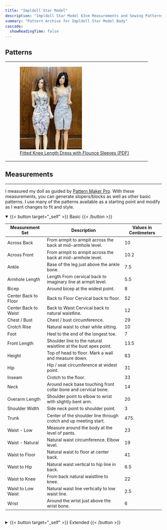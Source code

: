 ```yaml
---
title: "Impldoll Star Model"
description: "Impldoll Star Model 63cm Measurements and Sewing Patterns"
summary: "Pattern Archive for Impldoll Star Model Body"
cascade:
  showReadingTime: false
---
```


## Patterns
|   |   |
|---|---|
| <figure><img src="impldollstarmodel.jpeg" alt="doll with dress" width="200"><figcaption><a href="impldoll-fitted-dress.pdf" target="_blank">Fitted Knee Length Dress with Flounce Sleeves (PDF)</a></figcaption></figure> |

## Measurements

---

I measured my doll as guided by [Pattern Maker Pro](https://patternmakerpro.com/manual/taking-measurements/measuring-a-model). With these measurements, you can generate slopers/blocks as well as other basic patterns. I use many of the patterns available as a starting point and modify as I want changes to fit and style.

<details open>
<summary>{{< button target="_self" >}}
Basic
{{< /button >}}</summary>

| Measurement Set | Description | Values in Centimeters |
| ----- | --- | --- |
|Across Back|From armpit to armpit across the back at mid-armhole level.|10|
|Across Front|From armpit to armpit across the back at mid-armhole level.|10.2|
|Ankle|Base of the leg just above the ankle bone.|7.5|
|Armhole Length|Length From cervical back to imaginary line at armpit level.|5.5|
|Bicep|Around bicep at the widest point.|8|
|Center Back to Floor|Back to Floor Cervical back to floor.|52|
|Center Back to Waist|Back to Waist Cervical back to natural waistline.|12|
|Chest / Bust|Chest / bust circumference.|29|
|Crotch Rise|Natural waist to chair while sitting.|10|
|Foot|Heel to the end of the longest toe.|7|
|Front Length|Shoulder line to the natural waistline at the bust apex point.|13.5|
|Height|Top of head to floor. Mark a wall and measure down.|63|
|Hip|Hip / seat circumference at widest point.|31|
|Inseam|Crotch to the floor.|33|
|Neck|Around neck base touching front collar bone and cervical bone.|14|
|Overarm Length|Shoulder point to elbow to wrist with slightly bent arm.|20|
|Shoulder Width|Side neck point to shoulder point.|3|
|Trunk|Center of the shoulder line through crotch and up meeting start.|475.|
|Waist - Low|Measure around the body at the level of pants.|23|
|Waist - Natural|Natural waist circumference. Elbow level.|19|
|Waist to Floor|Natural waist to floor at center back.|41|
|Waist to Hip|Natural waist vertical to hip line in back.|6.5|
|Waist to Knee|From back natural waistline to knee.|22|
|Waist to Low Waist|Natural waist line vertically to low waist line.|2.5|
|Wrist|Around the wrist just above the wrist bone.|6|

</details>
<br>

<details>
<summary>{{< button target="_self" >}}
Extended
{{< /button >}}</summary>

| Measurement Set | Description | Values in Centimeters |
| ----- | --- | --- |
|Blade Apex Width Back|Blade apex to blade apex in back.|3|
|Blade Height Back|Blade apex to waist in back.|5|
|Bust / Chest Height Front|Bust / Chest to waist at center front.|6|
|Bust / Chest Width Back|Side-to-side at bust/chest level in back.|12.5|
|Bust / Chest Width Front|Side-to-side at bust/chest level in front.|16.5|
|Bust Apex Width Front|Bust apex to bust apex.|6.2|
|Bust Depth|Shoulder point to bust apex.|8.2|
|Bust Radius|Bust apex to underbust.|3|
|Calf|Circumference of the widest part of calf.|10.4|
|Center Length Back|Center back neck to center back waist.|11.5|
|Center Length Front|Center front neck to center front waist.|10.25|
|Crotch Length|Center front waist to center back waist.|22.5|
|Elbow Circumference|Circumference around elbow.|6.5|
|Elbow to Wrist Length|Distance from elbow to wrist.|9.5|
|Full Length Back|Side neck point to waist in back.|12|
|Full Length Front|Side neck point to waist in front.|13.5|
|Hand|Circumference around hand.|7.3|
|Heel Foot Circumference|Circumference around foot|10|
|Hip Depth Back|Waist to hip at center back.|8.5|
|Hip Depth Front|Waist to hip at center front.|7.5|
|Hip Depth Side|Waist to hip at side.|7.5|
|Hip Width Back|Side-to-side at hip level in back.|16|
|Hip Width Front|Side-to-side at hip level in front.|15|
|Knee Circumference|Circumference of the knee.|8.7|
|Knee Height|Floor to knee measurement.|19.5|
|Mid-Armhole Height Back|Mid-armhole point to side waist in back.|9|
|Mid-Armhole Height Front|Mid-armhole point to side waist in front.|8.5|
|Mid-Armhole Width Back|Mid-armhole point to mid-armhole point across the back.|10|
|Mid-Armhole Width Front|Mid-armhole point to mid-armhole point across the front.|10|
|Neck Back|Side neck point to side neck point following back neck.|5.5|
|Neck Front|Side neck point to side neck point following front neck.|6|
|Overbust Height|Bust apex to overbust level.|2.5|
|Overbust Width Back|Side-to-side at overbust level in back.|12.5|
|Overbust Width Front|Overbust Width Front Side-to-side at overbust level in front.|13.5|
|Shoulder Across Back|Shoulder point to shoulder point in back.|10.8|
|Shoulder Across Front|Shoulder point to shoulder point in front.|10.8|
|Shoulder Slope Back|Shoulder point to center back waist point.|13|
|Shoulder Slope Front|Shoulder point to center front waist point.|14.3|
|Shoulder to Mid-Armhole Back|Shoulder point to mid-armhole point in back.|3|
|Shoulder to Mid-Armhole Front|Shoulder point to mid-armhole point in front.|3|
|Side Leg Length|Side waist point to the floor.|41.5|
|Side Length|Armpit to side waist point.|7|
|Side Waist Depth Back|Side waist point to center back neck point.|13.3|
|Side Waist Depth Front|Side waist point to center front neck point.|12.5|
|Strap Front|Side neck point to armpit point.|6|
|Thigh Circumference|Circumference of the upper thigh.|17.5|
|Thigh Height|Floor to thigh measurement.|31|
|Underarm Length|Armpit point to wrist.|16|
|Underbust Height|Underbust level to side waist point.|3.5|
|Underbust Width Back|Back Side-to-side under bust in back.|11.5|
|Underbust Width Front|Side-to-side under bust in front.|12.5|
|Waist Width Back|Side-to-side at waist level in back.|9|
|Waist Width Front|Side-to-side at waist level in front.|10|

</details>
